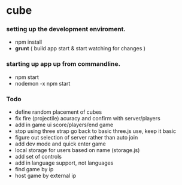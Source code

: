# cube

### setting up the development enviroment.

- npm install
- **grunt** ( build app start & start watching for changes )

### starting up app up from commandline.

- npm start
- nodemon -x npm start

### Todo

- define random placement of cubes
- fix fire (projectile) acuracy and confirm with server/players
- add in game ui score/players/end game
- stop using three strap go back to basic three.js use, keep it basic
- figure out selection of server rather than auto join
- add dev mode and quick enter game
- local storage for users based on name (storage.js)
- add set of controls
- add in language support, not languages
- find game by ip
- host game by external ip
